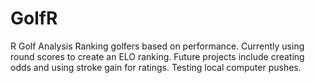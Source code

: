 # GolfR
R Golf Analysis
Ranking golfers based on performance. Currently using round scores to create an ELO ranking. Future projects include creating odds and using stroke gain for ratings.
Testing local computer pushes. 
